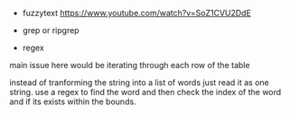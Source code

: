 
- fuzzytext
https://www.youtube.com/watch?v=SoZ1CVU2DdE

- grep or ripgrep

- regex

main issue here would be iterating through each row of the table

instead of tranforming the string into a list of words just read it as one string.
use a regex to find the word and then check the index of the word and if its exists within 
the bounds.


